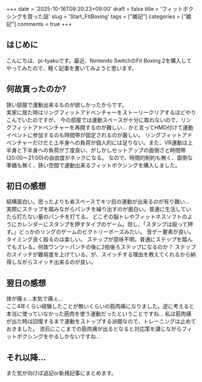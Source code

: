 +++
date = '2025-10-16T09:20:23+09:00'
draft = false
title = 'フィットボクシングを買った話'
slug = 'Start_FitBoxing'
tags = ["雑記"]
categories = ["雑記"]
comments = true
+++
## はじめに
こんにちは、pi-tyakuです。最近、Nintendo SwitchのFit Boxing 2を購入してやってみたので、軽く記事を書いてみようと思います。

## 何故買ったのか?
狭い部屋で運動出来るものが欲しかったからです。  
実家に居た時はリングフィットアドベンチャーをストーリークリアするほどやりこんでいたのですが、
今の部屋では運動スペースが十分に取れないので、リングフィットアドベンチャーを再開するのが難しい...
かと言ってHMD付けて運動イベントに参加するのも時間帯が固定されるのが厳しい。
リングフィットアドベンチャーだけだと上半身への負荷が個人的には足りない。また、VR運動は上半身と下半身への負荷が丁度良い、がしかしセットアップの面倒さと時間帯(20:00～21:00)の自由度がネックになる。
なので、時間的制約も無く、面倒な準備も無く、狭い空間で運動出来るフィットボクシングを購入しました。

## 初日の感想
結構面白い。思ったよりも省スペースでキツ目の運動が出来るのが有り難い...
実際にステップを踏みながらパンチを繰り出すのが面白い。普通に生活していたら打たない量のパンチを打てる。
どこぞの脳トレやフィットネスソフトのようにカレンダーにスタンプを押すタイプのゲーム。但し、「スタンプは殴って押す。」どっかのリングのゲームのビクトリーポーズみたい。
音ゲー要素が良い。タイミング良く殴るのは楽しい。
ステップが意味不明。普通にステップを踏んでもズレる。何故ワンツーパンチの後に2拍後ろステップになるのか？
ステップのスイッチが難易度を上げている。が、スイッチする理由を教えてくれるから納得しながらスイッチ出来るのが良い。

## 翌日の感想
体が痛ぇ...本気で痛ぇ...  
ここ4年くらい経験したことが無いくらいの筋肉痛になりました。逆に考えると本当に使っていなかった筋肉を使う運動だったということですね...
私は筋肉痛が出た時は回復するまで運動をストップする派閥なので、トレーニングは止めておきました。
流石にここまでの筋肉痛が出るとなると対応策を講じながらフィットボクシングをやるしかないですね...

## それ以降...
また気が向けば追記or新規記事にまとめます。